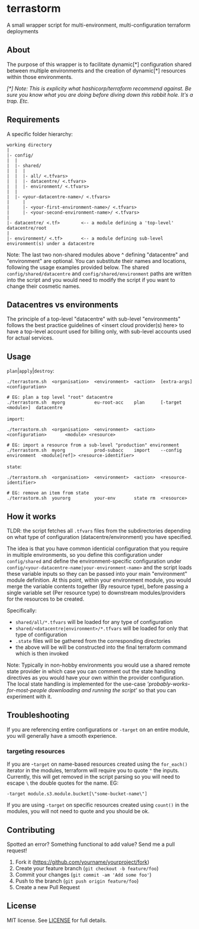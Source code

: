 
# terrastorm

A small wrapper script for multi-environment, multi-configuration terraform deployments

## About

The purpose of this wrapper is to facilitate dynamic[\*] configuration shared between multiple environments and the creation of dynamic[\*] resources within those environments.

_[*] Note: This is explicity what hashicorp/terraform recommend against. Be sure you know what you are doing before diving down this rabbit hole. It's a trap. Etc._

## Requirements

A specific folder hierarchy:
```
working directory
|
|- config/
|  |
|  |- shared/
|  |  |
|  |  |- all/ <.tfvars>
|  |  |- datacentre/ <.tfvars>
|  |  |- environment/ <.tfvars>
|  |
|  |- <your-datacentre-name>/ <.tfvars>
|     |
|     |- <your-first-environment-name>/ <.tfvars>
|     |- <your-second-environment-name>/ <.tfvars>
|
|- datacentre/ <.tf>        <-- a module defining a 'top-level' datacentre/root
|
|- environment/ <.tf>       <-- a module defining sub-level environment(s) under a datacentre
```

Note: The last two non-shared modules above ^ defining "datacentre" and "environment" are optional. You can substitute their names and locations, following the usage examples provided below. The shared `config/shared/datacentre` and `config/shared/environment` paths are written into the script and you would need to modify the script if you want to change their cosmetic names.

## Datacentres vs environments

The principle of a top-level "datacentre" with sub-level "environments" follows the best practice guidelines of &lt;insert cloud provider(s) here&gt; to have a top-level account used for billing only, with sub-level accounts used for actual services.

## Usage

`plan`|`apply`|`destroy`:
```shell
./terrastorm.sh  <organisation>  <environment>  <action>  [extra-args]        <configuration>

# EG: plan a top level "root" datacentre
./terrastorm.sh  myorg           eu-root-acc    plan      [-target <module>]  datacentre
```

`import`:
```shell
./terrastorm.sh  <organisation>  <environment>  <action>  <configuration>       <module> <resource>

# EG: import a resource from a sub-level "production" environment
./terrastorm.sh  myorg           prod-subacc    import    --config environment  <module[ref]> <resource-identifier>
```

`state`:
```shell
./terrastorm.sh  <organisation>  <environment>  <action>  <resource-identifier>

# EG: remove an item from state
./terrastorm.sh  yourorg         your-env       state rm  <resource>
```

## How it works

TLDR: the script fetches all `.tfvars` files from the subdirectories depending on what type of configuration (datacentre/environment) you have specified.

The idea is that you have common identicial configuration that you require in multiple environments, so you define this configuration under `config/shared` and define the environment-specific configuration under `config/<your-datacentre-name|your-environment-name>` and the script loads these variable inputs so they can be passed into your main "environment" module definition. At this point, within your environment module, you would merge the variable contents together (By resource type), before passing a single variable set (Per resource type) to downstream modules/providers for the resources to be created.

Specifically:
- `shared/all/*.tfvars` will be loaded for any type of configuration
- `shared/<datacentre|environment>/*.tfvars` will be loaded for only that type of configuration
- `.state` files will be gathered from the corresponding directories
- the above will be will be constructed into the final terraform command which is then invoked

Note: Typically in non-hobby environments you would use a shared remote state provider in which case you can comment out the state handling directives as you would have your own within the provider configuration. The local state handling is implemented for the use-case _'probably-works-for-most-people downloading and running the script'_ so that you can experiment with it.

## Troubleshooting

If you are referencing entire configurations or `-target` on an entire module, you will generally have a smooth experience.

### targeting resources

If you are -`target` on name-based resources created using the `for_each()` iterator in the modules, terraform will require you to quote `"` the inputs. Currently, this will get removed in the script parsing so you will need to escape `\` the double quotes for the name.
EG:
```
-target module.s3.module.bucket[\"some-bucket-name\"]
```

If you are using `-target` on specific resources created using `count()` in the modules, you will not need to quote and you should be ok.

## Contributing

Spotted an error? Something functional to add value? Send me a pull request!

1. Fork it (<https://github.com/yourname/yourproject/fork>)
2. Create your feature branch (`git checkout -b feature/foo`)
3. Commit your changes (`git commit -am 'Add some foo'`)
4. Push to the branch (`git push origin feature/foo`)
5. Create a new Pull Request

## License

MIT license. See [LICENSE](LICENSE) for full details.
